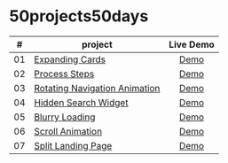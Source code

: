 # 50projects50days
| #     | project                                                                                                                  | Live Demo                                                                                  |
| :---: | -------------------------------------------------------------------------------------------------------                  | :---------------------------------------------------------------------:                    |
| 01    | [Expanding Cards](https://github.com/TianQian-A/50projects50days/tree/master/expanding-cards)                            | [Demo](https://tianqian-a.github.io/50projects50days/expanding-cards/)                     |
| 02    | [Process Steps](https://github.com/TianQian-A/50projects50days/tree/master/process-steps)                                | [Demo](https://tianqian-a.github.io/50projects50days/process-steps/)                       |
| 03    | [Rotating Navigation Animation](https://github.com/TianQian-A/50projects50days/tree/master/rotating-navigation-animation)| [Demo](https://tianqian-a.github.io/50projects50days/rotating-navigation-animation/)       |
| 04    | [Hidden Search Widget](https://github.com/TianQian-A/50projects50days/tree/master/hidden-search-widget)                  | [Demo](https://tianqian-a.github.io/50projects50days/hidden-search-widget/)                |
| 05    | [Blurry Loading](https://github.com/TianQian-A/50projects50days/tree/master/blurry-loading)                              | [Demo](https://tianqian-a.github.io/50projects50days/blurry-loading/)                      |
| 06    | [Scroll Animation](https://github.com/TianQian-A/50projects50days/tree/master/scroll-animation)                          | [Demo](https://tianqian-a.github.io/50projects50days/scroll-animation/)                    |
| 07    | [Split Landing Page](https://github.com/TianQian-A/50projects50days/tree/master/split-landing-page)                      | [Demo](https://tianqian-a.github.io/50projects50days/split-landing-page/)                  |